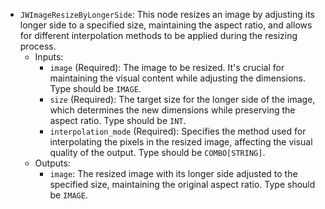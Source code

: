 - `JWImageResizeByLongerSide`: This node resizes an image by adjusting its longer side to a specified size, maintaining the aspect ratio, and allows for different interpolation methods to be applied during the resizing process.
    - Inputs:
        - `image` (Required): The image to be resized. It's crucial for maintaining the visual content while adjusting the dimensions. Type should be `IMAGE`.
        - `size` (Required): The target size for the longer side of the image, which determines the new dimensions while preserving the aspect ratio. Type should be `INT`.
        - `interpolation_mode` (Required): Specifies the method used for interpolating the pixels in the resized image, affecting the visual quality of the output. Type should be `COMBO[STRING]`.
    - Outputs:
        - `image`: The resized image with its longer side adjusted to the specified size, maintaining the original aspect ratio. Type should be `IMAGE`.
